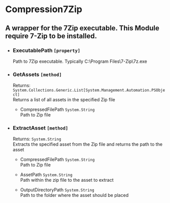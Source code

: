 # Compression7Zip
## A wrapper for the 7Zip executable. This Module require 7-Zip to be installed.

- ### ExecutablePath `[property]`
    Path to 7Zip executable. Typically C:\Program Files\7-Zip\7z.exe
- ### GetAssets `[method]`
    Returns: `System.Collections.Generic.List[System.Management.Automation.PSObject]`  
    Returns a list of all assets in the specified Zip file  
    - CompressedFilePath `System.String`  
        Path to Zip file

- ### ExtractAsset `[method]`
    Returns: `System.String`  
    Extracts the specified asset from the Zip file and returns the path to the asset  
    - CompressedFilePath `System.String`  
        Path to Zip file

    - AssetPath `System.String`  
        Path within the zip file to the asset to extract

    - OutputDirectoryPath `System.String`  
        Path to the folder where the asset should be placed

